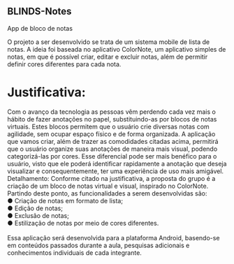 ## BLINDS-Notes
App de bloco de notas

O projeto a ser desenvolvido se trata de um sistema mobile de lista de notas.
A ideia foi baseada no aplicativo ColorNote, um aplicativo simples de notas, em que
é possível criar, editar e excluir notas, além de permitir definir cores diferentes para
cada nota.

# Justificativa:
Com o avanço da tecnologia as pessoas vêm perdendo cada vez mais o
hábito de fazer anotações no papel, substituindo-as por blocos de notas virtuais.
Estes blocos permitem que o usuário crie diversas notas com agilidade, sem ocupar
espaço físico e de forma organizada.
A aplicação que vamos criar, além de trazer as comodidades citadas acima,
permitirá que o usuário organize suas anotações de maneira mais visual, podendo
categorizá-las por cores. Esse diferencial pode ser mais benéfico para o usuário,
visto que ele poderá identificar rapidamente a anotação que deseja visualizar e
consequentemente, ter uma experiência de uso mais amigável.
Detalhamento:
Conforme citado na justificativa, a proposta do grupo é a criação de um bloco
de notas virtual e visual, inspirado no ColorNote. Partindo deste ponto, as
funcionalidades a serem desenvolvidas são:<br/>
● Criação de notas em formato de lista;<br/>
● Edição de notas;<br/>
● Exclusão de notas;<br/>
● Estilização de notas por meio de cores diferentes.<br/><br/>
Essa aplicação será desenvolvida para a plataforma Android, basendo-se em
conteúdos passados durante a aula, pesquisas adicionais e conhecimentos
individuais de cada integrante.
